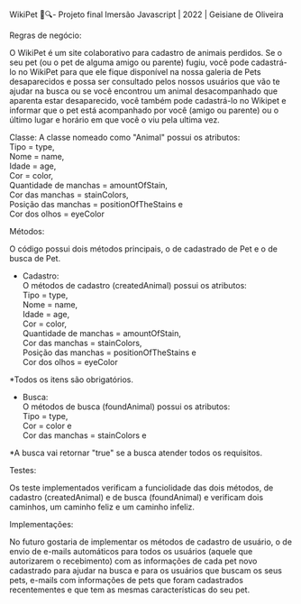 WikiPet 🐾🔍- Projeto final Imersão Javascript | 2022 | Geisiane de Oliveira

Regras de negócio:

O WikiPet é um site colaborativo para cadastro de animais perdidos. Se o seu pet (ou o pet de alguma amigo ou parente) fugiu, você pode cadastrá-lo no WikiPet para que ele fique disponível na nossa galeria de Pets desaparecidos e possa ser consultado pelos nossos usuários que vão te ajudar na busca ou se você encontrou um animal desacompanhado que aparenta estar desaparecido, você também pode cadastrá-lo no Wikipet e informar que o pet está acompanhado por você (amigo ou parente) ou o último lugar e horário em que você o viu pela ultima vez.


Classe:
A classe nomeado como "Animal" possui os atributos:<br>
    Tipo = type,<br>
    Nome = name,<br>
    Idade = age,<br>
    Cor = color,<br>
    Quantidade de manchas = amountOfStain,<br>
    Cor das manchas = stainColors,<br>
    Posição das manchas = positionOfTheStains e<br>
    Cor dos olhos = eyeColor<br>

Métodos:

O código possui dois métodos principais, o de cadastrado de Pet e o de busca de Pet.
- Cadastro:<br>
    O métodos de cadastro (createdAnimal) possui os atributos:<br>
    Tipo = type,<br>
    Nome = name,<br>
    Idade = age,<br>
    Cor = color,<br>
    Quantidade de manchas = amountOfStain,<br>
    Cor das manchas = stainColors,<br>
    Posição das manchas = positionOfTheStains e<br>
    Cor dos olhos = eyeColor<br>

*Todos os itens são obrigatórios.

- Busca:<br>
    O métodos de busca (foundAnimal) possui os atributos:<br>
    Tipo = type,<br>
    Cor = color e <br>
    Cor das manchas = stainColors e<br>

*A busca vai retornar "true" se a busca atender todos os requisitos.

Testes:

Os teste implementados verificam a funciolidade das dois métodos, de cadastro (createdAnimal) e de busca (foundAnimal) e verificam dois caminhos, um caminho feliz e um caminho infeliz.


Implementações:

No futuro gostaria de implementar os métodos de cadastro de usuário, o de envio de e-mails automáticos para todos os usuários (aquele que autorizarem o recebimento) com as informações de cada pet novo cadastrado para ajudar na busca e para os usuários que buscam os seus pets, e-mails com informações de pets que foram cadastrados recentementes e que tem as mesmas características do seu pet.

